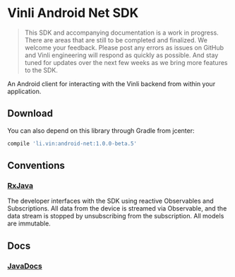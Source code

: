 Vinli Android Net SDK
=====================

> This SDK and accompanying documentation is a work in progress.
> There are areas that are still to be completed and finalized.
> We welcome your feedback. Please post any errors as issues on GitHub and Vinli engineering will respond as quickly as possible.
> And stay tuned for updates over the next few weeks as we bring more features to the SDK.

An Android client for interacting with the Vinli backend from within your application.

Download
--------

You can also depend on this library through Gradle from jcenter:
```groovy
compile 'li.vin:android-net:1.0.0-beta.5'
```

Conventions
-----------
### [RxJava](https://github.com/ReactiveX/RxJava/wiki)
The developer interfaces with the SDK using reactive Observables and Subscriptions.
All data from the device is streamed via Observable, and the data stream is stopped by unsubscribing from the subscription.
All models are immutable.

Docs
----

### [JavaDocs](http://vinli.github.io/android-net/)
